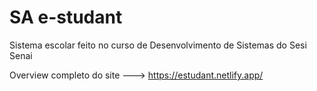 # SA e-studant

Sistema escolar feito no curso de Desenvolvimento de Sistemas do Sesi Senai

Overview completo do site ---> https://estudant.netlify.app/
